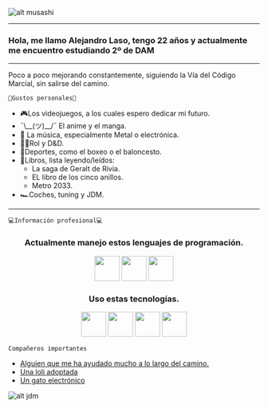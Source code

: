 <!--
**alexlaso/alexlaso** is a ✨ _special_ ✨ repository because its `README.md` (this file) appears on your GitHub profile.

Here are some ideas to get you started:

- 🔭 I’m currently working on ...
- 🌱 I’m currently learning ...
- 👯 I’m looking to collaborate on ...
- 🤔 I’m looking for help with ...
- 💬 Ask me about ...
- 📫 How to reach me: ...
- 😄 Pronouns: ...
- ⚡ Fun fact: ...
-->
<!-- Apartado para empezar con un gif y un saludo-->

![alt musashi](https://c.tenor.com/q1pTbvTBF5YAAAAd/vagabond_gif_1.gif)

---
### Hola, me llamo Alejandro Laso, tengo 22 años y actualmente me encuentro estudiando 2º de DAM  
---
<!-- Introducción simple -->
Poco a poco mejorando constantemente, siguiendo la Vía del Código Marcial, sin salirse del camino.<br/>

<!-- Información personal -->
    🖤Gustos personales🖤
- 🎮Los videojuegos, a los cuales espero dedicar mi futuro.
- ¯\\_\_(ツ)__/¯ El anime y el manga.
- 🤘 La música, especialmente Metal o electrónica.
- 🧙‍♂️Rol y D&D.
- 🏀Deportes, como el boxeo o el baloncesto.
- 📕Libros, lista leyendo/leídos:
    - La saga de Geralt de Rivia.
    - EL libro de los cinco anillos.
    - Metro 2033.
- 🏎Coches, tuning y JDM.
---

<!-- Información referida a mi profesión -->
    💻Información profesional💻
<h3 align="center">Actualmente manejo estos lenguajes de programación.</h3>
<p align="center">
<img src="https://cdn-icons-png.flaticon.com/512/226/226777.png" height="50" />
<img src="https://1000marcas.net/wp-content/uploads/2021/02/CSS-Logo.png" height="50"/>
<img src="https://upload.wikimedia.org/wikipedia/commons/thumb/c/c3/Python-logo-notext.svg/1024px-Python-logo-notext.svg.png" height="50"/>
</p>

<h3 align="center">Uso estas tecnologías.</h3>
<p align="center">
<img src="https://upload.wikimedia.org/wikipedia/commons/thumb/9/9c/IntelliJ_IDEA_Icon.svg/2048px-IntelliJ_IDEA_Icon.svg.png" height="50"/>
<img src="https://upload.wikimedia.org/wikipedia/commons/thumb/9/9a/Visual_Studio_Code_1.35_icon.svg/2048px-Visual_Studio_Code_1.35_icon.svg.png" height="50"/>
<img src="https://cdn-icons-png.flaticon.com/512/25/25231.png" height="50"/>
<img src="https://logos-marcas.com/wp-content/uploads/2020/12/Discord-Logo.png" height="50"/>
</p>

    Compañeros importantes
- [Alguien que me ha ayudado mucho a lo largo del camino.](https://github.com/Mario999X)
- [Una loli adoptada](https://github.com/Idliketobealoli)
- [Un gato electrónico](https://github.com/enekor)

![alt jdm](https://i.pinimg.com/originals/74/8c/7d/748c7d0dd14909493f922bc2caa22f17.gif)
